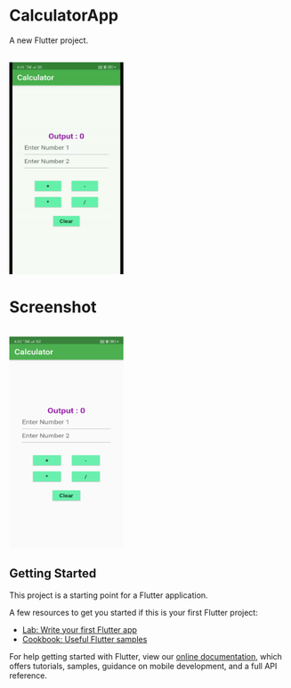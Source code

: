 # CalculatorApp

A new Flutter project.

<br/><img src="https://github.com/rahamanar/calculator_flutter/blob/main/Assets/calculator.gif" width="205" height="380">

# Screenshot 

<br/><img src="https://github.com/rahamanar/calculator_flutter/blob/main/Assets/Screenshot1.png" width="205" height="380">

## Getting Started

This project is a starting point for a Flutter application.

A few resources to get you started if this is your first Flutter project:

- [Lab: Write your first Flutter app](https://flutter.dev/docs/get-started/codelab)
- [Cookbook: Useful Flutter samples](https://flutter.dev/docs/cookbook)

For help getting started with Flutter, view our
[online documentation](https://flutter.dev/docs), which offers tutorials,
samples, guidance on mobile development, and a full API reference.
